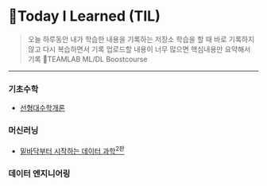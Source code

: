 # 📝Today I Learned (TIL)
>오늘 하루동안 내가 학습한 내용을 기록하는 저장소 
>학습을 할 때 바로 기록하지 않고 다시 복습하면서 기록
>업로드할 내용이 너무 많으면 핵심내용만 요약해서 기록 
>🤖TEAMLAB ML/DL Boostcourse
----------------------------------------------------------------------------------------------------------------------

### 기초수학
* [선형대수학개론](https://github.com/kkyuhun94/TIL/tree/master/LinearAlgebra)

### 머신러닝
* [밑바닥부터 시작하는 데이터 과학<sup>2판</sup>](https://github.com/kkyuhun94/TIL/tree/master/DataScience_from_Scratch)

### 데이터 엔지니어링

